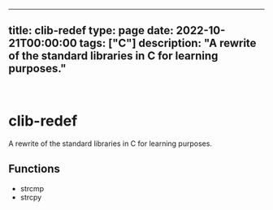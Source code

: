 
---
title: clib-redef
type: page
date: 2022-10-21T00:00:00
tags: ["C"]
description: "A rewrite of the standard libraries in C for learning purposes."
---


<br>

# clib-redef
A rewrite of the standard libraries in C for learning purposes.

## Functions
- strcmp
- strcpy

